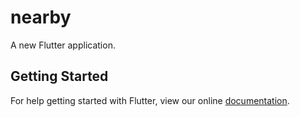 # nearby

A new Flutter application.

## Getting Started

For help getting started with Flutter, view our online
[documentation](https://flutter.io/).
